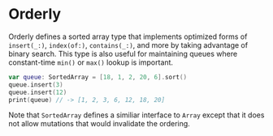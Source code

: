 # Orderly

Orderly defines a sorted array type that implements optimized forms of `insert(_:)`, `index(of:)`, `contains(_:)`, and more by taking advantage of binary search. This type is also useful for maintaining queues where constant-time `min()` or `max()` lookup is important.

```swift
var queue: SortedArray = [18, 1, 2, 20, 6].sort()
queue.insert(3)
queue.insert(12)
print(queue) // -> [1, 2, 3, 6, 12, 18, 20]
```

Note that `SortedArray` defines a similiar interface to `Array` except that it does not allow mutations that would invalidate the ordering.
